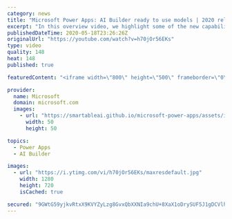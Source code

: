 ```yaml
---
category: news
title: "Microsoft Power Apps: AI Builder ready to use models | 2020 release wave 1 overview"
excerpt: "In this overview video, we highlight some of the new capabilities included in the latest update to Microsoft Power Apps, AI Builder ready to use models.     Here are the capabilities covered:   • Entity extraction helps you by identifying and extracting people, dates, places, locations, etc. from text"
publishedDateTime: 2020-05-18T23:26:26Z
originalUrl: "https://youtube.com/watch?v=h70jOr56EKs"
type: video
quality: 148
heat: 148
published: true

featuredContent: "<iframe width=\"800\" height=\"500\" frameborder=\"0\" src=\"https://www.youtube.com/embed/h70jOr56EKs\" allow=\"accelerometer; autoplay; encrypted-media; gyroscope; picture-in-picture\" allowfullscreen></iframe>"

provider:
  name: Microsoft
  domain: microsoft.com
  images:
    - url: "https://smartableai.github.io/microsoft-power-apps/assets/images/organizations/microsoft.com-50x50.jpg"
      width: 50
      height: 50

topics:
  - Power Apps
  - AI Builder

images:
  - url: "https://i.ytimg.com/vi/h70jOr56EKs/maxresdefault.jpg"
    width: 1280
    height: 720
    isCached: true

secured: "9GWtG59yjkvRtxX9KVYZyLzg8GvxQbXXNIa9chU+8XaX1oDrySUF5J1gDCVlhyhtrGRRQqhMnEJsIO4wCKvx3cJL9NHIWUm8tzzqKhQUpR3E3J1ubmiR9gBOG69D1WhKuFxZtDZpgHNq3R43DSNqAa7+OiacuubvbjhA95RsNjSxgzDKiRN14jiWSNtpxGa89wj/ROAomWDU4GmbAEsbC9j+2H6XnGW1OeR8PAu7mamerM6Z90WgrVmftT5wRSf/uNVFUaWihEiuSNdPdvVh0ryRn7Za61KfylpRyYLcAOsfdkLN1lPiRh2hqgEONrLRPCLRBPo1/bX46GrVxtMs/4JuxWVHmPXMjmHAwsokhZdzb0V02qmBgvC/8+vtWOxBTEdyhXYnW/VyMOTgoeHKLEB2aDpZw+hHHuSmrErGVNoEQCrZeXgyfHL52chOvb9g;IfUOyrfnyx/VwalkjOf+tg=="
---
```


